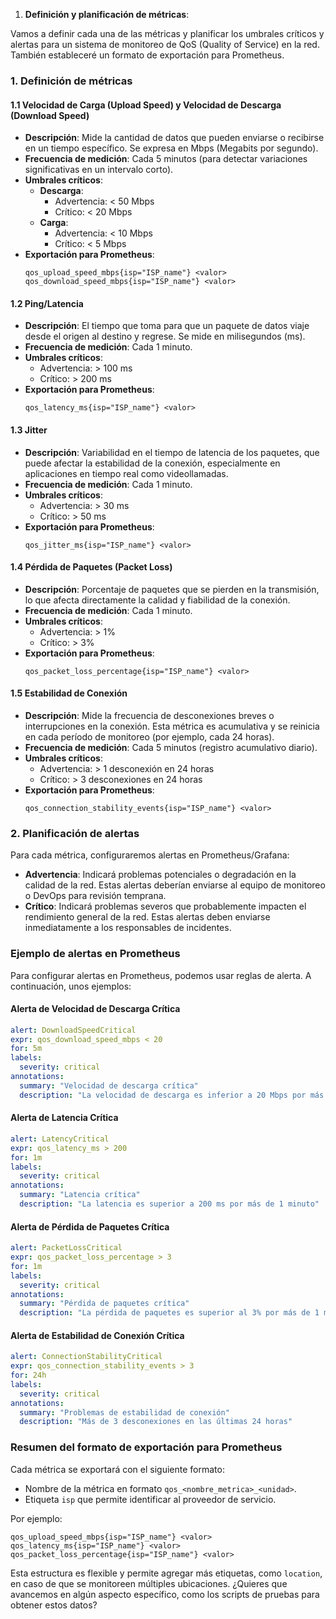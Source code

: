 1. **Definición y planificación de métricas**:
   
Vamos a definir cada una de las métricas y planificar los umbrales críticos y alertas para un sistema de monitoreo de QoS (Quality of Service) en la red. También estableceré un formato de exportación para Prometheus.

### 1. Definición de métricas

#### 1.1 Velocidad de Carga (Upload Speed) y Velocidad de Descarga (Download Speed)
- **Descripción**: Mide la cantidad de datos que pueden enviarse o recibirse en un tiempo específico. Se expresa en Mbps (Megabits por segundo).
- **Frecuencia de medición**: Cada 5 minutos (para detectar variaciones significativas en un intervalo corto).
- **Umbrales críticos**:
  - **Descarga**:
    - Advertencia: < 50 Mbps
    - Crítico: < 20 Mbps
  - **Carga**:
    - Advertencia: < 10 Mbps
    - Crítico: < 5 Mbps
- **Exportación para Prometheus**:
  ```plaintext
  qos_upload_speed_mbps{isp="ISP_name"} <valor>
  qos_download_speed_mbps{isp="ISP_name"} <valor>
  ```

#### 1.2 Ping/Latencia
- **Descripción**: El tiempo que toma para que un paquete de datos viaje desde el origen al destino y regrese. Se mide en milisegundos (ms).
- **Frecuencia de medición**: Cada 1 minuto.
- **Umbrales críticos**:
  - Advertencia: > 100 ms
  - Crítico: > 200 ms
- **Exportación para Prometheus**:
  ```plaintext
  qos_latency_ms{isp="ISP_name"} <valor>
  ```

#### 1.3 Jitter
- **Descripción**: Variabilidad en el tiempo de latencia de los paquetes, que puede afectar la estabilidad de la conexión, especialmente en aplicaciones en tiempo real como videollamadas.
- **Frecuencia de medición**: Cada 1 minuto.
- **Umbrales críticos**:
  - Advertencia: > 30 ms
  - Crítico: > 50 ms
- **Exportación para Prometheus**:
  ```plaintext
  qos_jitter_ms{isp="ISP_name"} <valor>
  ```

#### 1.4 Pérdida de Paquetes (Packet Loss)
- **Descripción**: Porcentaje de paquetes que se pierden en la transmisión, lo que afecta directamente la calidad y fiabilidad de la conexión.
- **Frecuencia de medición**: Cada 1 minuto.
- **Umbrales críticos**:
  - Advertencia: > 1%
  - Crítico: > 3%
- **Exportación para Prometheus**:
  ```plaintext
  qos_packet_loss_percentage{isp="ISP_name"} <valor>
  ```

#### 1.5 Estabilidad de Conexión
- **Descripción**: Mide la frecuencia de desconexiones breves o interrupciones en la conexión. Esta métrica es acumulativa y se reinicia en cada período de monitoreo (por ejemplo, cada 24 horas).
- **Frecuencia de medición**: Cada 5 minutos (registro acumulativo diario).
- **Umbrales críticos**:
  - Advertencia: > 1 desconexión en 24 horas
  - Crítico: > 3 desconexiones en 24 horas
- **Exportación para Prometheus**:
  ```plaintext
  qos_connection_stability_events{isp="ISP_name"} <valor>
  ```

### 2. Planificación de alertas

Para cada métrica, configuraremos alertas en Prometheus/Grafana:

- **Advertencia**: Indicará problemas potenciales o degradación en la calidad de la red. Estas alertas deberían enviarse al equipo de monitoreo o DevOps para revisión temprana.
- **Crítico**: Indicará problemas severos que probablemente impacten el rendimiento general de la red. Estas alertas deben enviarse inmediatamente a los responsables de incidentes.

### Ejemplo de alertas en Prometheus

Para configurar alertas en Prometheus, podemos usar reglas de alerta. A continuación, unos ejemplos:

#### Alerta de Velocidad de Descarga Crítica
```yaml
alert: DownloadSpeedCritical
expr: qos_download_speed_mbps < 20
for: 5m
labels:
  severity: critical
annotations:
  summary: "Velocidad de descarga crítica"
  description: "La velocidad de descarga es inferior a 20 Mbps por más de 5 minutos"
```

#### Alerta de Latencia Crítica
```yaml
alert: LatencyCritical
expr: qos_latency_ms > 200
for: 1m
labels:
  severity: critical
annotations:
  summary: "Latencia crítica"
  description: "La latencia es superior a 200 ms por más de 1 minuto"
```

#### Alerta de Pérdida de Paquetes Crítica
```yaml
alert: PacketLossCritical
expr: qos_packet_loss_percentage > 3
for: 1m
labels:
  severity: critical
annotations:
  summary: "Pérdida de paquetes crítica"
  description: "La pérdida de paquetes es superior al 3% por más de 1 minuto"
```

#### Alerta de Estabilidad de Conexión Crítica
```yaml
alert: ConnectionStabilityCritical
expr: qos_connection_stability_events > 3
for: 24h
labels:
  severity: critical
annotations:
  summary: "Problemas de estabilidad de conexión"
  description: "Más de 3 desconexiones en las últimas 24 horas"
```

### Resumen del formato de exportación para Prometheus

Cada métrica se exportará con el siguiente formato:
- Nombre de la métrica en formato `qos_<nombre_metrica>_<unidad>`.
- Etiqueta `isp` que permite identificar al proveedor de servicio.

Por ejemplo:
```plaintext
qos_upload_speed_mbps{isp="ISP_name"} <valor>
qos_latency_ms{isp="ISP_name"} <valor>
qos_packet_loss_percentage{isp="ISP_name"} <valor>
```

Esta estructura es flexible y permite agregar más etiquetas, como `location`, en caso de que se monitoreen múltiples ubicaciones. ¿Quieres que avancemos en algún aspecto específico, como los scripts de pruebas para obtener estos datos?